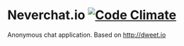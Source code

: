 Neverchat.io [![Code Climate](http://img.shields.io/codeclimate/github/tamtamchik/neverchat.svg)](https://codeclimate.com/github/tamtamchik/neverchat)
=====

Anonymous chat application. Based on http://dweet.io
